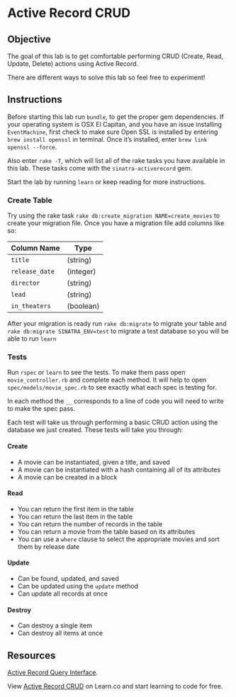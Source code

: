 Active Record CRUD
==================

Objective
---------

The goal of this lab is to get comfortable performing CRUD (Create, Read, Update, Delete) actions using Active Record.

There are different ways to solve this lab so feel free to experiment!

Instructions
------------

Before starting this lab run `bundle`, to get the proper gem dependencies. If your operating system is OSX El Capitan, and you have an issue installing `EventMachine`, first check to make sure Open SSL is installed by entering `brew install openssl` in terminal. Once it’s installed, enter `brew link openssl --force`.

Also enter `rake -T`, which will list all of the rake tasks you have available in this lab. These tasks come with the `sinatra-activerecord` gem.

Start the lab by running `learn` or keep reading for more instructions.

### Create Table

Try using the rake task `rake db:create_migration NAME=create_movies` to create your migration file. Once you have a migration file add columns like so:

<table><thead><tr class="header"><th>Column Name</th><th>Type</th></tr></thead><tbody><tr class="odd"><td><code>title</code></td><td>(string)</td></tr><tr class="even"><td><code>release_date</code></td><td>(integer)</td></tr><tr class="odd"><td><code>director</code></td><td>(string)</td></tr><tr class="even"><td><code>lead</code></td><td>(string)</td></tr><tr class="odd"><td><code>in_theaters</code></td><td>(boolean)</td></tr></tbody></table>

After your migration is ready run `rake db:migrate` to migrate your table and `rake db:migrate SINATRA_ENV=test` to migrate a test database so you will be able to run `learn`

### Tests

Run `rspec` or `learn` to see the tests. To make them pass open `movie_controller.rb` and complete each method. It will help to open `spec/models/movie_spec.rb` to see exactly what each spec is testing for.

In each method the `__` corresponds to a line of code you will need to write to make the spec pass.

Each test will take us through performing a basic CRUD action using the database we just created. These tests will take you through:

#### Create

-   A movie can be instantiated, given a title, and saved
-   A movie can be instantiated with a hash containing all of its attributes
-   A movie can be created in a block

#### Read

-   You can return the first item in the table
-   You can return the last item in the table
-   You can return the number of records in the table
-   You can return a movie from the table based on its attributes
-   You can use a `where` clause to select the appropriate movies and sort them by release date

#### Update

-   Can be found, updated, and saved
-   Can be updated using the `update` method
-   Can update all records at once

#### Destroy

-   Can destroy a single item
-   Can destroy all items at once

Resources
---------

[Active Record Query Interface](http://guides.rubyonrails.org/active_record_querying.html).

View [Active Record CRUD](https://learn.co/lessons/activerecord-crud "Active Record CRUD") on Learn.co and start learning to code for free.
